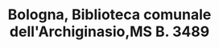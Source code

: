 ---
layout: ms-intro
title: Bologna, Biblioteca comunale dell'Archiginasio,MS B. 3489
sigla: Br
editor: Stephen P. McCormick
criteria: /br-praxis.html
edition: ../br-edition/br-edition-001r.html
facsimile: ../facsimiles/br-facsimile.html
---